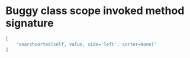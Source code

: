 # Buggy class scope invoked method signature

```json
[
    "searchsorted(self, value, side='left', sorter=None)"
]
```
